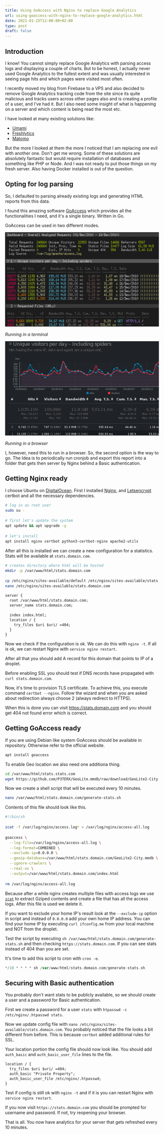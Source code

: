 ```yaml
---
title: Using GoAccess with Nginx to replace Google Analytics
url: using-goaccess-with-nginx-to-replace-google-analytics.html
date: 2021-01-25T12:00:00+02:00
type: post
draft: false
---
```


## Introduction

I know! You cannot simply replace Google Analytics with parsing access logs and
displaying a couple of charts. But to be honest, I actually never used Google
Analytics to the fullest extent and was usually interested in seeing page hits
and which pages were visited most often.

I recently moved my blog from Firebase to a VPS and also decided to remove
Google Analytics tracking code from the site since its quite malicious and
tracks users across other pages also and is creating a profile of a user, and
I've had it. But I also need some insight of what is happening on a server and
which content is being read the most etc.

I have looked at many existing solutions like:

- [Umami](https://umami.is/)
- [Freshlytics](https://github.com/sheshbabu/freshlytics)
- [Matomo](https://matomo.org/)

But the more I looked at them the more I noticed that I am replacing one evil
with another one. Don't get me wrong. Some of these solutions are absolutely
fantastic but would require installation of databases and something like PHP or
Node. And I was not ready to put those things on my fresh server. Also having
Docker installed is out of the question.

## Opting for log parsing

So, I defaulted to parsing already existing logs and generating HTML reports
from this data.

I found this amazing software [GoAccess](https://goaccess.io/) which provides
all the functionalities I need, and it's a single binary. Written in Go.

GoAccess can be used in two different modes.

![GoAccess Terminal](/assets/posts/goaccess/goaccess-dash-term.png)

*Running in a terminal*

![GoAccess HTML](/assets/posts/goaccess/goaccess-dash-html.png)

*Running in a browser*

I, however, need this to run in a browser. So, the second option is the way to
go. The Idea is to periodically run cronjob and export this report into a folder
that gets then server by Nginx behind a Basic authentication.

## Getting Nginx ready

I choose Ubuntu on [DigitalOcean](https://www.digitalocean.com/). First I
installed [Nginx](https://nginx.org/en/), and
[Letsencrypt](https://letsencrypt.org/getting-started/) certbot and all the
necessary dependencies.

```sh
# log in as root user
sudo su -

# first let's update the system
apt update && apt upgrade -y

# let's install
apt install nginx certbot python3-certbot-nginx apache2-utils
```

After all this is installed we can create a new configuration for a statistics.
Stats will be available at `stats.domain.com`.

```sh
# creates directory where html will be hosted
mkdir -p /var/www/html/stats.domain.com

cp /etc/nginx/sites-available/default /etc/nginx/sites-available/stats.domain.com
nano /etc/nginx/sites-available/stats.domain.com
```

```nginx
server {
  root /var/www/html/stats.domain.com;
  server_name stats.domain.com;

  index index.html;
  location / {
    try_files $uri $uri/ =404;
  }
}
```

Now we check if the configuration is ok. We can do this with `nginx -t`. If all
is ok, we can restart Nginx with `service nginx restart`.

After all that you should add A record for this domain that points to IP of a
droplet.

Before enabling SSL you should test if DNS records have propagated with `curl
stats.domain.com`.

Now, it's time to provision TLS certificate. To achieve this, you execute
command `certbot --nginx`. Follow the wizard and when you are asked about
redirection always choose 2 (always redirect to HTTPS).

When this is done you can visit https://stats.domain.com and you should get 404
not found error which is correct.

## Getting GoAccess ready

If you are using Debian like system GoAccess should be available in repository.
Otherwise refer to the official website.

```sh
apt install goaccess
```

To enable Geo location we also need one additiona thing.

```sh
cd /var/www/html/stats.stats.com
wget https://github.com/P3TERX/GeoLite.mmdb/raw/download/GeoLite2-City.mmdb
```

Now we create a shell script that will be executed every 10 minutes.

```sh
nano /var/www/html/stats.domain.com/generate-stats.sh
```

Contents of this file should look like this.

```sh
#!/bin/sh

zcat -f /var/log/nginx/access.log* > /var/log/nginx/access-all.log

goaccess \
  --log-file=/var/log/nginx/access-all.log \
  --log-format=COMBINED \
  --exclude-ip=0.0.0.0 \
  --geoip-database=/var/www/html/stats.domain.com/GeoLite2-City.mmdb \
  --ignore-crawlers \
  --real-os \
  --output=/var/www/html/stats.domain.com/index.html

rm /var/log/nginx/access-all.log
```

Because after a while nginx creates multiple files with access logs we use
[`zcat`](https://linux.die.net/man/1/zcat) to extract Gziped contents and create
a file that has all the access logs. After this file is used we delete it.

If you want to exclude your home IP's result look at the `--exclude-ip` option
in script and instead of `0.0.0.0` add your own home IP address. You can find
your home IP by executing `curl ifconfig.me` from your local machine and NOT
from the droplet.

Test the script by executing `sh
/var/www/html/stats.domain.com/generate-stats.sh` and then checking
`https://stats.domain.com`. If you can see stats instead of 404 than you are
set.

It's time to add this script to cron with `cron -e`.

```go
*/10 * * * * sh /var/www/html/stats.domain.com/generate-stats.sh
```

## Securing with Basic authentication

You probably don't want stats to be publicly available, so we should create a
user and a password for Basic authentication.

First we create a password for a user `stats` with `htpasswd -c /etc/nginx/.htpasswd stats`.

Now we update config file with `nano
/etc/nginx/sites-available/stats.domain.com`.  You probably noticed that the
file looks a bit different from before. This is because `certbot` added
additional rules for SSL.

Your location portion the config file should now look like. You should add
`auth_basic` and `auth_basic_user_file` lines to the file.

```nginx
location / {
  try_files $uri $uri/ =404;
  auth_basic "Private Property";
  auth_basic_user_file /etc/nginx/.htpasswd;
}
```

Test if config is still ok with `nginx -t` and if it is you can restart Nginx
with `service nginx restart`.

If you now visit `https://stats.domain.com` you should be prompted for username
and password. If not, try reopening your browser.

That is all. You now have analytics for your server that gets refreshed every 10
minutes.
